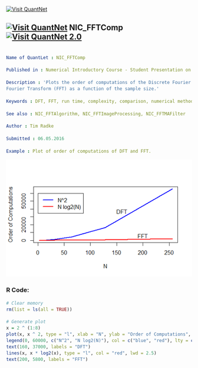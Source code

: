 
[<img src="https://github.com/QuantLet/Styleguide-and-FAQ/blob/master/pictures/banner.png" width="880" alt="Visit QuantNet">](http://quantlet.de/index.php?p=info)

## [<img src="https://github.com/QuantLet/Styleguide-and-Validation-procedure/blob/master/pictures/qloqo.png" alt="Visit QuantNet">](http://quantlet.de/) **NIC_FFTComp** [<img src="https://github.com/QuantLet/Styleguide-and-Validation-procedure/blob/master/pictures/QN2.png" width="60" alt="Visit QuantNet 2.0">](http://quantlet.de/d3/ia)

```yaml

Name of QuantLet : NIC_FFTComp

Published in : Numerical Introductory Course - Student Presentation on ''Fast Fourier Transform''

Description : 'Plots the order of computations of the Discrete Fourier Transform (DFT) and the Fast
Fourier Transform (FFT) as a function of the sample size.'

Keywords : DFT, FFT, run time, complexity, comparison, numerical methods

See also : NIC_FFTAlgorithm, NIC_FFTImageProcessing, NIC_FFTMAFilter

Author : Tim Radke

Submitted : 06.05.2016

Example : Plot of order of computations of DFT and FFT.

```

![Picture1](NIC_FFTComp.png)


### R Code:
```r
# Clear memory
rm(list = ls(all = TRUE))

# Generate plot
x = 2 ^ (1:8)
plot(x, x ^ 2, type = "l", xlab = "N", ylab = "Order of Computations", col = "blue", lwd = 2.5, cex = 1.5)
legend(0, 60000, c("N^2", "N log2(N)"), col = c("blue", "red"), lty = c(1,1), lwd = c(2.5, 2.5))
text(160, 37000, labels = "DFT")
lines(x, x * log2(x), type = "l", col = "red", lwd = 2.5)
text(200, 5800, labels = "FFT")

```
